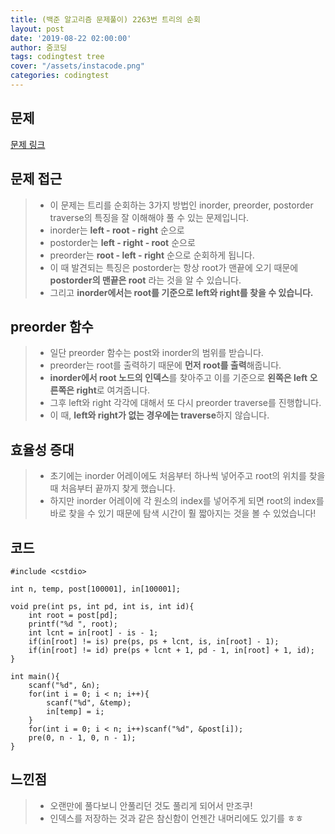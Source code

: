 ```yaml
---
title: (백준 알고리즘 문제풀이) 2263번 트리의 순회
layout: post
date: '2019-08-22 02:00:00'
author: 줌코딩
tags: codingtest tree
cover: "/assets/instacode.png"
categories: codingtest
---
```


## 문제

[문제 링크](https://www.acmicpc.net/problem/2263)

## 문제 접근

>* 이 문제는 트리를 순회하는 3가지 방법인 inorder, preorder, postorder traverse의 특징을 잘 이해해야 풀 수 있는 문제입니다.
>* inorder는 **left - root - right** 순으로
>* postorder는 **left - right - root** 순으로
>* preorder는 **root - left - right** 순으로 순회하게 됩니다.
>* 이 때 발견되는 특징은 postorder는 항상 root가 맨끝에 오기 때문에 **postorder의 맨끝은 root** 라는 것을 알 수 있습니다.
>* 그리고 **inorder에서는 root를 기준으로 left와 right를 찾을 수 있습니다.**

## preorder 함수

>* 일단 preorder 함수는 post와 inorder의 범위를 받습니다.
>* preorder는 root를 출력하기 때문에 **먼저 root를 출력**해줍니다.
>* **inorder에서 root 노드의 인덱스**를 찾아주고 이를 기준으로 **왼쪽은 left 오른쪽은 right**로 여겨줍니다.
>* 그후 left와 right 각각에 대해서 또 다시 preorder traverse를 진행합니다.
>* 이 때, **left와 right가 없는 경우에는 traverse**하지 않습니다.

## 효율성 증대

>* 초기에는 inorder 어레이에도 처음부터 하나씩 넣어주고 root의 위치를 찾을 때 처음부터 끝까지 찾게 했습니다.
>* 하지만 inorder 어레이에 각 원소의 index를 넣어주게 되면 root의 index를 바로 찾을 수 있기 때문에 탐색 시간이 훨 짧아지는 것을 볼 수 있었습니다!

## 코드

    #include <cstdio>

    int n, temp, post[100001], in[100001];

    void pre(int ps, int pd, int is, int id){
        int root = post[pd];
        printf("%d ", root);
        int lcnt = in[root] - is - 1;
        if(in[root] != is) pre(ps, ps + lcnt, is, in[root] - 1);
        if(in[root] != id) pre(ps + lcnt + 1, pd - 1, in[root] + 1, id);
    }

    int main(){
        scanf("%d", &n);
        for(int i = 0; i < n; i++){
            scanf("%d", &temp);
            in[temp] = i;
        }
        for(int i = 0; i < n; i++)scanf("%d", &post[i]);
        pre(0, n - 1, 0, n - 1);
    }

## 느낀점

>* 오랜만에 풀다보니 안풀리던 것도 풀리게 되어서 만조쿠!
>* 인덱스를 저장하는 것과 같은 참신함이 언젠간 내머리에도 있기를 ㅎㅎ
